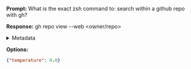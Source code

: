 **Prompt:**
What is the exact zsh command to: search within a github repo with gh?


**Response:**
gh repo view --web <owner/repo>

<details><summary>Metadata</summary>

- Duration: 1415 ms
- Datetime: 2023-08-30T12:36:17.879983
- Model: gpt-4-0613

</details>

**Options:**
```json
{"temperature": 0.0}
```

